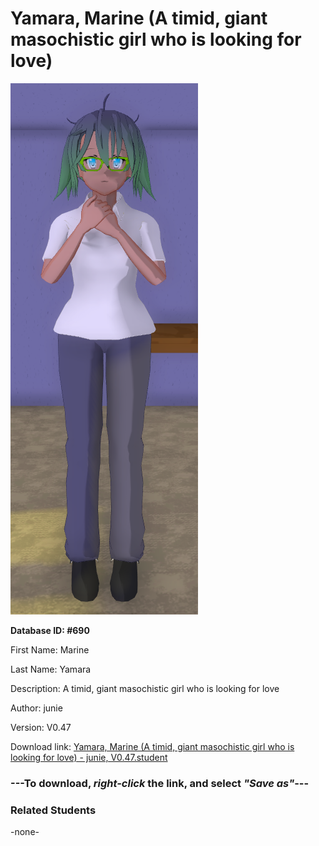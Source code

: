 # Yamara, Marine (A timid, giant masochistic girl who is looking for love)

<img src="Files/Yamara, Marine (A timid, giant masochistic girl who is looking for love).png" title="Yamara, Marine (A timid, giant masochistic girl who is looking for love) - junie, V0.47">

**Database ID: #690**

First Name: Marine

Last Name: Yamara

Description: A timid, giant masochistic girl who is looking for love

Author: junie

Version: V0.47

Download link: <a href="https://raw.githubusercontent.com/Arbiter1223/Daigaku-Gurashi-Custom-Students/master/Students/Files/Yamara%2C%20Marine%20(A%20timid%2C%20giant%20masochistic%20girl%20who%20is%20looking%20for%20love)%20-%20junie%2C%20V0.47.student">Yamara, Marine (A timid, giant masochistic girl who is looking for love) - junie, V0.47.student</a>

### ---**To download, _right-click_ the link, and select _"Save as"_**---

### Related Students

-none-
